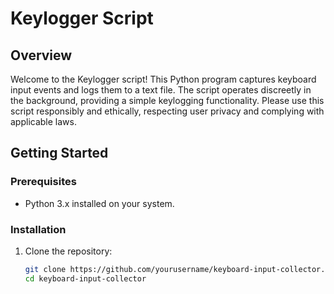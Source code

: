 # Keylogger Script

## Overview

Welcome to the Keylogger script! This Python program captures keyboard input events and logs them to a text file. The script operates discreetly in the background, providing a simple keylogging functionality. Please use this script responsibly and ethically, respecting user privacy and complying with applicable laws.

## Getting Started

### Prerequisites

- Python 3.x installed on your system.

### Installation

1. Clone the repository:

   ```bash
   git clone https://github.com/yourusername/keyboard-input-collector.git
   cd keyboard-input-collector
